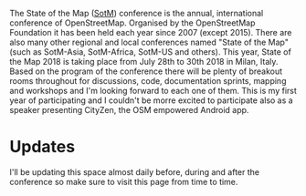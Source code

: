 The State of the Map ([SotM](https://2018.stateofthemap.org/)) conference is the annual, international conference of OpenStreetMap. Organised by the OpenStreetMap Foundation it has been held each year since 2007 (except 2015). There are also many other regional and local conferences named "State of the Map" (such as SotM-Asia, SotM-Africa, SotM-US and others). 
This year, State of the Map 2018 is taking place from July 28th to 30th 2018 in Milan, Italy. Based on the program of the conference there will be plenty of breakout rooms throughout for discussions, code, documentation sprints, mapping and workshops and I'm looking forward to each one of them. 
This is my first year of participating and I couldn't be morre excited to participate also as a speaker presenting CityZen, the OSM empowered Android app.

# Updates
I'll be updating this space almost daily before, during and after the conference so make sure to visit this page from time to time. 
